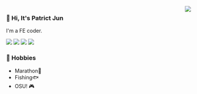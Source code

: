 <a href="#">
<img align="right" src="https://github-readme-stats.vercel.app/api?username=Patrick-Jun&show_icons=true&hide_border=true&icon_color=586069&title_color=4c71f2">
</a>

### 👋 Hi, It's Patrict Jun
I'm a FE coder.

![](https://img.shields.io/badge/-Angular-C3002F?style=flat-square&logo=Angular&logoColor=fff)
![](https://img.shields.io/badge/-Vue-4FC08D?style=flat-square&logo=Vue.js&logoColor=fff)
![](https://img.shields.io/badge/-TypeScript-007ACC?style=flat-square&logo=TypeScript)
![](https://img.shields.io/badge/-NestJS-EA2845?style=flat-square&logo=NestJS&logoColor=fff)


### 🍖 Hobbies

- Marathon🏃
- Fishing🐟
- OSU! 🎮
